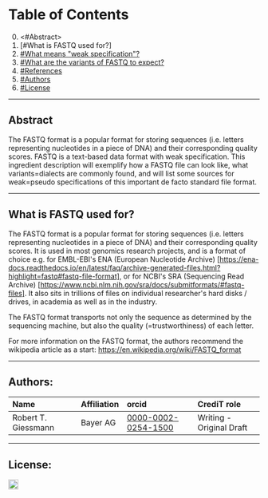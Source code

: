 

# Table of Contents
0. <#Abstract>
1. [#What is FASTQ used for?]
2. [#What means "weak specification"?](#Graphical%20Overview%20of%20the%20FAIRification%20Recipe%20Objectives)
3. [#What are the variants of FASTQ to expect?](#FAIRification%20Objectives,%20Inputs%20and%20Outputs)
4. [#References](#Capability%20&%20Maturity%20Table)
5. [#Authors](#Authors)
5. [#License](#License)

---

## Abstract

The FASTQ format is a popular format for storing sequences (i.e. letters representing nucleotides in a piece of DNA) and their corresponding quality scores. FASTQ is a text-based data format with weak specification. This ingredient description will exemplify how a FASTQ file can look like, what variants=dialects are commonly found, and will list some sources for weak=pseudo specifications of this important de facto standard file format.

___

## What is FASTQ used for?

The FASTQ format is a popular format for storing sequences (i.e. letters representing nucleotides in a piece of DNA) and their corresponding quality scores. It is used in most genomics research projects, and is a format of choice e.g. for EMBL-EBI's ENA (European Nucleotide Archive) [https://ena-docs.readthedocs.io/en/latest/faq/archive-generated-files.html?highlight=fastq#fastq-file-format], or for NCBI's SRA (Sequencing Read Archive) [https://www.ncbi.nlm.nih.gov/sra/docs/submitformats/#fastq-files]. It also sits in trillions of files on individual researcher's hard disks / drives, in academia as well as in the industry.

The FASTQ format transports not only the sequence as determined by the sequencing machine, but also the quality (=trustworthiness) of each letter.

For more information on the FASTQ format, the authors recommend the wikipedia article as a start: <https://en.wikipedia.org/wiki/FASTQ_format>

___




## Authors:

| Name | Affiliation  | orcid | CrediT role  |
| :------------- | :------------- | :------------- |:------------- |
| Robert T. Giessmann |  Bayer AG | [0000-0002-0254-1500](https://http://orcid.org/0000-0002-0254-1500) | Writing - Original Draft |

___


## License:

<a href="https://creativecommons.org/licenses/by/4.0/"><img src="https://mirrors.creativecommons.org/presskit/buttons/80x15/png/by-sa.png" height="20"/></a>
